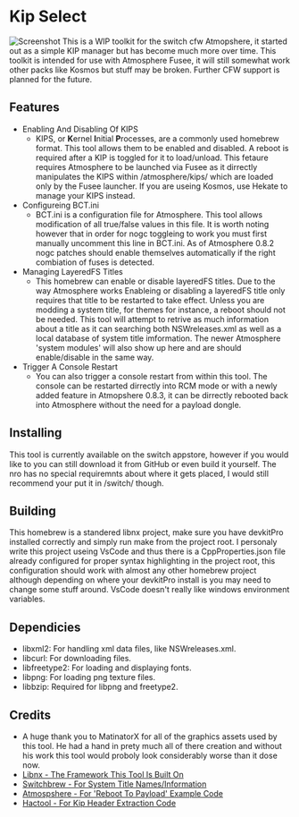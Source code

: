 # Kip Select
![Screenshot](https://github.com/Sciguy429/KipSelect/raw/master/graphics/screenshot/screenshot-1.jpg)
This is a WIP toolkit for the switch cfw Atmopshere, it started out as a simple KIP manager but has become much more over time. This toolkit is intended for use with Atmosphere Fusee, it will still somewhat work other packs like Kosmos but stuff may be broken. Further CFW support is planned for the future.

## Features
* Enabling And Disabling Of KIPS
    * KIPS, or **K**ernel **I**nitial **P**rocesses, are a commonly used homebrew format. This tool allows them to be enabled and disabled. A reboot is required after a KIP is toggled for it to load/unload. This fetaure requires Atmosphere to be launched via Fusee as it dirrectly manipulates the KIPS within /atmosphere/kips/ which are loaded only by the Fusee launcher. If you are useing Kosmos, use Hekate to manage your KIPS instead.
* Configureing BCT.ini
    * BCT.ini is a configuration file for Atmosphere. This tool allows modification of all true/false values in this file. It is worth noting however that in order for nogc toggleing to work you must first manually uncomment this line in BCT.ini. As of Atmosphere 0.8.2 nogc patches should enable themselves automatically if the right combiation of fuses is detected.
* Managing LayeredFS Titles
    * This homebrew can enable or disable layeredFS titles. Due to the way Atmosphere works Enableing or disabling a layeredFS title only requires that title to be restarted to take effect. Unless you are modding a system title, for themes for instance, a reboot should not be needed. This tool will attempt to retrive as much information about a title as it can searching both NSWreleases.xml as well as a local database of system title imformation. The newer Atmosphere 'system modules' will also show up here and are should enable/disable in the same way.
* Trigger A Console Restart
    * You can also trigger a console restart from within this tool. The console can be restarted dirrectly into RCM mode or with a newly added feature in Atmopshere 0.8.3, it can be dirrectly rebooted back into Atmosphere without the need for a payload dongle.

## Installing
This tool is currently available on the switch appstore, however if you would like to you can still download it from GitHub or even build it yourself. The nro has no special requiremnts about where it gets placed, I would still recommend your put it in /switch/ though.

## Building
This homebrew is a standered libnx project, make sure you have devkitPro installed correctly and simply run make from the project root. I personaly write this project useing VsCode and thus there is a CppProperties.json file already configured for proper syntax highlighting in the project root, this configuration should work with almost any other homebrew project although depending on where your devkitPro install is you may need to change some stuff around. VsCode doesn't really like windows environment variables.

## Dependicies
* libxml2: For handling xml data files, like NSWreleases.xml.
* libcurl: For downloading files.
* libfreetype2: For loading and displaying fonts.
* libpng: For loading png texture files.
* libbzip: Required for libpng and freetype2.

## Credits
* A huge thank you to MatinatorX for all of the graphics assets used by this tool. He had a hand in prety much all of there creation and without his work this tool would proboly look considerably worse than it dose now.
* [Libnx - The Framework This Tool Is Built On](https://github.com/switchbrew/libnx)
* [Switchbrew - For System Title Names/Information](https://switchbrew.org/wiki/Main_Page)
* [Atmospshere - For 'Reboot To Payload' Example Code](https://github.com/Atmosphere-NX/Atmosphere)
* [Hactool - For Kip Header Extraction Code](https://github.com/SciresM/hactool)